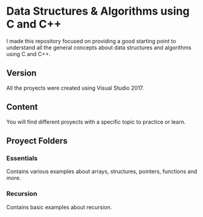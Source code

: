 # Data Structures & Algorithms using C and C++

I made this repository focused on providing a good starting point to understand all 
the general concepts about data structures and algorithms using C and C++.

## Version
All the proyects were created using Visual Studio 2017.

## Content
You will find different proyects with a specific topic to practice or learn.

## Proyect Folders

### Essentials
Contains various examples about arrays, structures, pointers, functions and more.

### Recursion
Contains basic examples about recursion.